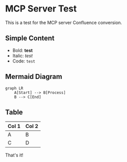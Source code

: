 # MCP Server Test

This is a test for the MCP server Confluence conversion.

## Simple Content

- Bold: **test**
- Italic: *test*
- Code: `test`

## Mermaid Diagram

```mermaid
graph LR
    A[Start] --> B[Process]
    B --> C[End]
```

## Table

| Col 1 | Col 2 |
|-------|-------|
| A     | B     |
| C     | D     |

That's it!